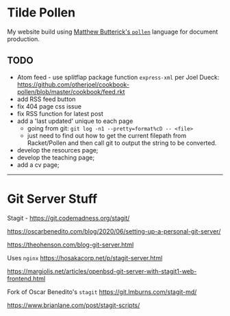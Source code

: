 # Tilde Pollen

My website build using [Matthew Butterick's `pollen`](https://practicaltypography.com/) language for document production.

## TODO

* Atom feed - use splitflap package function `express-xml` per Joel Dueck: https://github.com/otherjoel/cookbook-pollen/blob/master/cookbook/feed.rkt
* add RSS feed button
* fix 404 page css issue
* fix RSS function for latest post
* add a 'last updated' unique to each page
    * going from git: `git log -n1 --pretty=format%cD -- <file>`
    * just need to find out how to get the current filepath from Racket/Pollen and then call git to output the string to be converted.
* develop the resources page;
* develop the teaching page;
* add a cv page;

---

# Git Server Stuff

Stagit - https://git.codemadness.org/stagit/

https://oscarbenedito.com/blog/2020/06/setting-up-a-personal-git-server/

https://theohenson.com/blog-git-server.html

Uses `nginx` https://hosakacorp.net/p/stagit-server.html

https://margiolis.net/articles/openbsd-git-server-with-stagit1-web-frontend.html

Fork of Oscar Benedito's `stagit` https://git.lmburns.com/stagit-md/

https://www.brianlane.com/post/stagit-scripts/


